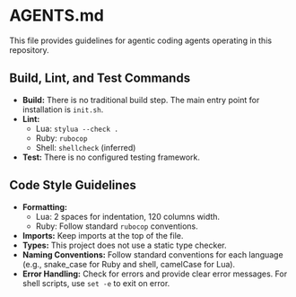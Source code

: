 # AGENTS.md

This file provides guidelines for agentic coding agents operating in this repository.

## Build, Lint, and Test Commands

- **Build:** There is no traditional build step. The main entry point for installation is `init.sh`.
- **Lint:**
  - Lua: `stylua --check .`
  - Ruby: `rubocop`
  - Shell: `shellcheck` (inferred)
- **Test:** There is no configured testing framework.

## Code Style Guidelines

- **Formatting:**
  - Lua: 2 spaces for indentation, 120 columns width.
  - Ruby: Follow standard `rubocop` conventions.
- **Imports:** Keep imports at the top of the file.
- **Types:** This project does not use a static type checker.
- **Naming Conventions:** Follow standard conventions for each language (e.g., snake_case for Ruby and shell, camelCase for Lua).
- **Error Handling:** Check for errors and provide clear error messages. For shell scripts, use `set -e` to exit on error.
